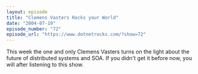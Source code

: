 ```yaml
---
layout: episode
title: "Clemens Vasters Rocks your World"
date: "2004-07-19"
episode_number: "72"
episode_url: "https://www.dotnetrocks.com/?show=72"
---
```


This week the one and only Clemens Vasters turns on the light about the future of distributed systems and SOA. If you didn't get it before now, you will after listening to this show.
